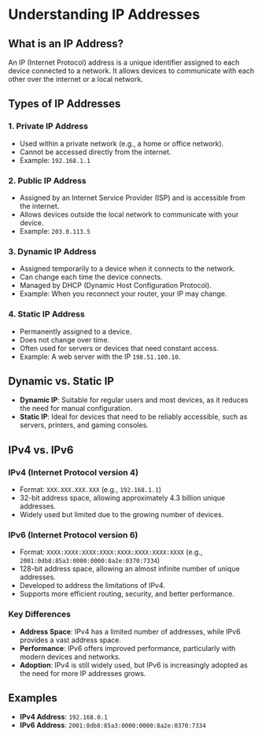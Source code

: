 # Understanding IP Addresses

## What is an IP Address?

An IP (Internet Protocol) address is a unique identifier assigned to each device connected to a network. It allows devices to communicate with each other over the internet or a local network.

## Types of IP Addresses

### 1. **Private IP Address**
   - Used within a private network (e.g., a home or office network).
   - Cannot be accessed directly from the internet.
   - Example: `192.168.1.1`

### 2. **Public IP Address**
   - Assigned by an Internet Service Provider (ISP) and is accessible from the internet.
   - Allows devices outside the local network to communicate with your device.
   - Example: `203.0.113.5`

### 3. **Dynamic IP Address**
   - Assigned temporarily to a device when it connects to the network.
   - Can change each time the device connects.
   - Managed by DHCP (Dynamic Host Configuration Protocol).
   - Example: When you reconnect your router, your IP may change.

### 4. **Static IP Address**
   - Permanently assigned to a device.
   - Does not change over time.
   - Often used for servers or devices that need constant access.
   - Example: A web server with the IP `198.51.100.10`.

## Dynamic vs. Static IP

- **Dynamic IP**: Suitable for regular users and most devices, as it reduces the need for manual configuration.
- **Static IP**: Ideal for devices that need to be reliably accessible, such as servers, printers, and gaming consoles.

## IPv4 vs. IPv6

### **IPv4 (Internet Protocol version 4)**
   - Format: `XXX.XXX.XXX.XXX` (e.g., `192.168.1.1`)
   - 32-bit address space, allowing approximately 4.3 billion unique addresses.
   - Widely used but limited due to the growing number of devices.

### **IPv6 (Internet Protocol version 6)**
   - Format: `XXXX:XXXX:XXXX:XXXX:XXXX:XXXX:XXXX:XXXX` (e.g., `2001:0db8:85a3:0000:0000:8a2e:0370:7334`)
   - 128-bit address space, allowing an almost infinite number of unique addresses.
   - Developed to address the limitations of IPv4.
   - Supports more efficient routing, security, and better performance.

### **Key Differences**
- **Address Space**: IPv4 has a limited number of addresses, while IPv6 provides a vast address space.
- **Performance**: IPv6 offers improved performance, particularly with modern devices and networks.
- **Adoption**: IPv4 is still widely used, but IPv6 is increasingly adopted as the need for more IP addresses grows.

## Examples

- **IPv4 Address**: `192.168.0.1`
- **IPv6 Address**: `2001:0db8:85a3:0000:0000:8a2e:0370:7334`

